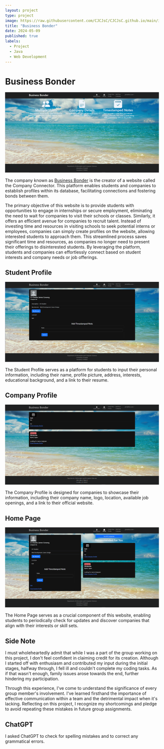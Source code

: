 ```yaml
---
layout: project
type: project
image: https://raw.githubusercontent.com/CJCJsC/CJCJsC.github.io/main/img/business-bonder/Logo.PNG
title: "Business Bonder"
date: 2024-05-09
published: true
labels:
  - Project
  - Java
  - Web Development
---
```


<h1>Business Bonder</h1>

<p align="center">
  <img src="https://raw.githubusercontent.com/CJCJsC/CJCJsC.github.io/main/img/business-bonder/LandingPage.PNG">
</p>

<p>
  
The company known as [Business Bonder](https://businessbonders.xyz/) is the creator of a website called the Company Connector. This platform enables students and companies to establish profiles within its database, facilitating connections and fostering bonds between them.
<p/>

<p>
The primary objective of this website is to provide students with opportunities to engage in internships or secure employment, eliminating the need to wait for companies to visit their schools or classes. Similarly, it offers an efficient avenue for companies to recruit talent. Instead of investing time and resources in visiting schools to seek potential interns or employees, companies can simply create profiles on the website, allowing interested students to approach them. This streamlined process saves significant time and resources, as companies no longer need to present their offerings to disinterested students. By leveraging the platform, students and companies can effortlessly connect based on student interests and company needs or job offerings.
</p>

<h2>Student Profile</h2>
<p align="center">
  <img src="https://raw.githubusercontent.com/CJCJsC/CJCJsC.github.io/main/img/business-bonder/StudentPage.PNG">
</p>

<p>
The Student Profile serves as a platform for students to input their personal information, including their name, profile picture, address, interests, educational background, and a link to their resume.
</p>

<h2>Company Profile</h2>
<p align="center">
  <img src="https://raw.githubusercontent.com/CJCJsC/CJCJsC.github.io/main/img/business-bonder/CompanyPage.PNG">
</p>

<p>
The Company Profile is designed for companies to showcase their information, including their company name, logo, location, available job openings, and a link to their official website.
</p>

<h2>Home Page</h2>
<p align="center">
  <img src="https://raw.githubusercontent.com/CJCJsC/CJCJsC.github.io/main/img/business-bonder/HomePage.PNG">
</p>

<p>
The Home Page serves as a crucial component of this website, enabling students to periodically check for updates and discover companies that align with their interests or skill sets.
</p>

<h2>Side Note</h2>
<p>
I must wholeheartedly admit that while I was a part of the group working on this project, I don't feel confident in claiming credit for its creation. Although I started off with enthusiasm and contributed my input during the initial stages, halfway through, I fell ill and couldn't complete my coding tasks. As if that wasn't enough, family issues arose towards the end, further hindering my participation.

Through this experience, I've come to understand the significance of every group member's involvement. I've learned firsthand the importance of effective communication within a team and the detrimental impact when it's lacking. Reflecting on this project, I recognize my shortcomings and pledge to avoid repeating these mistakes in future group assignments.
</p>

<h2>ChatGPT</h2>
<p>
I asked ChatGPT to check for spelling mistakes and to correct any grammatical errors.
</p>
